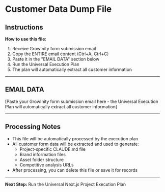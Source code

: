 # Customer Data Dump File

## Instructions
**How to use this file:**
1. Receive GrowInity form submission email
2. Copy the ENTIRE email content (Ctrl+A, Ctrl+C)
3. Paste it in the "EMAIL DATA" section below
4. Run the Universal Execution Plan
5. The plan will automatically extract all customer information

---

## EMAIL DATA
<!-- PASTE CUSTOMER EMAIL CONTENT BELOW THIS LINE -->

[Paste your GrowInity form submission email here - the Universal Execution Plan will automatically extract all customer information]

<!-- PASTE CUSTOMER EMAIL CONTENT ABOVE THIS LINE -->

---

## Processing Notes
- This file will be automatically processed by the execution plan
- All customer form data will be extracted and used to generate:
  - Project-specific CLAUDE.md file
  - Brand information files
  - Asset folder structure
  - Competitive analysis URLs
- After processing, you can delete this file or save it for records

---

**Next Step:** Run the Universal Next.js Project Execution Plan